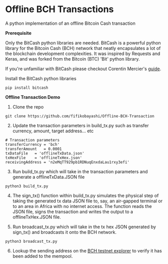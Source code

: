 # Offline BCH Transactions
A python implementation of an offline Bitcoin Cash transaction

**Prerequisite**

Only the BitCash python libraries are needed. BitCash is a powerful python library for the Bitcoin Cash (BCH) network that neatly encapsulates a lot of the blockchain development complexities.
It was inspired by Requests and Keras, and was forked from the Bitcoin (BTC) 'Bit' python library.

If you're unfamiliar with BitCash please checkout Corentin Mercier's [guide](https://read.cash/@merc1er/python-bitcoin-cash-a61e2bfe#developing-with-bitcoin-is-hard).

Install the BitCash python libraries

~~~
pip install bitcash
~~~

**Offline Transaction Demo**

1. Clone the repo

~~~
git clone https://github.com/fifikobayashi/Offline-BCH-Transaction
~~~

2. Update the transaction parameters in build_tx.py such as transfer currency, amount, target address... etc

~~~
# Transaction parameters
transferCurrency = 'bch'
transferAmount 	 = 0.0001
txDataFile	 = 'offlineTxData.json'
txHexFile	 = 'offlineTxHex.json'
receivingAddress = 'n2eMqTT929pb1RDNuqEnxdaLau1rxy3efi'
~~~


3. Run build_tx.py which will take in the transaction parameters and generate a offlineTxData.JSON file

~~~
python3 build_tx.py
~~~

4. The sign_tx() function within build_tx.py simulates the physical step of taking the generated tx data JSON file to, say, an air-gapped terminal or to an area in Africa with no internet access. The function reads the JSON file, signs the transaction and writes the output to a offlineTxHex.JSON file.


5. Run broadcast_tx.py which will take in the tx hex JSON generated by sign_tx() and broadcasts it onto the BCH network.

~~~
python3 broadcast_tx.py
~~~

6. Lookup the sending address on the [BCH testnet explorer](https://explorer.bitcoin.com/tbch/tx/f9b5f68a19b7498d19978640b8d76471c0562b1fa640805af1c466bba0ea4cf0) to verify it has been added to the mempool.


